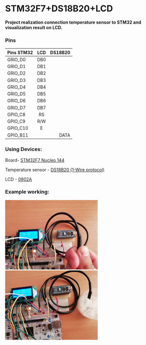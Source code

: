 # STM32F7+DS18B20+LCD
__Project realization connection temperature sensor to STM32 and visualization result on LCD.__
### Pins
| Pins STM32        |LCD           | DS18B20  |
| ----------------- |:------------:| --------:|
| GRIO_D0           |DB0|
| GRIO_D1           |DB1|
| GRIO_D2           |DB2|
| GRIO_D3           |DB3|
| GRIO_D4           |DB4|
| GRIO_D5           |DB5|
| GRIO_D6           |DB6|
| GRIO_D7           |DB7|
| GPIO_C8           |RS |
| GPIO_C9           |R/W|
| GPIO_C10          |E  |
| GPIO_B11          |   |DATA|

### Using Devices:
Board- [STM32F7 Nucleo 144](https://www.st.com/en/microcontrollers-microprocessors/stm32f767zi.html)

Temperature sensor - [DS18B20 (1-Wire protocol)](https://datasheets.maximintegrated.com/en/ds/DS18B20.pdf)

LCD - [0802A](http://www.farnell.com/datasheets/50552.pdf)
### Example working:
<img src="Doc/IMG_1.jpg" alt="drawing" width="300"/><img src="Doc/IMG_2.jpg" alt="drawing" width="300"/>
